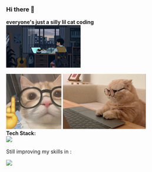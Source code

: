 ### Hi there 👋
<b>everyone's just a silly lil cat coding</b>
<br>
<img src="https://github.com/krishachikka/krishachikka/blob/16c21c12609c083ae481ea43113e23baf5093095/assets/meowy.gif" alt="gif" width="40%">
<div align="left">
  <img src="assets/meow.jpeg" alt="Meow" width="150" height="150" padding-right="10">
  <img src="assets/kitty.jpeg" alt="cat" height="150">
</div>
<b>Tech Stack: </b>
<br>
<div align="left"> 
  <img src="https://skillicons.dev/icons?i=html,css,tailwind,js,mysql,flutter" height="40" /> 
  <p>Still improving my skills in : </p>
  <img src="https://skillicons.dev/icons?i=react,nodejs,mysql,git,c,cpp" height="40" />
</div>
